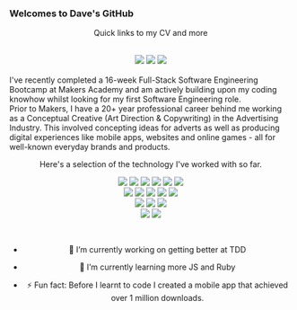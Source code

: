 ### Welcomes to Dave's GitHub
<p align="center">Quick links to my CV and more</p>
<br>
<div align="center">
  <a href="https://github.com/fridayshoes/CV"><img src="https://img.shields.io/badge/Github CV-4B4B4B?style=for-the-badge&logo=github&logoColor=white"></a>
  <a href="https://www.codecademy.com/profiles/fridayshoes"><img src="https://img.shields.io/badge/Codecademy-1F4056?logo=codecademy&logoColor=fff&style=for-the-badge"></a>
   <a href="https://www.codewars.com/users/fridayshoes"><img src="https://img.shields.io/badge/Codewars-a83232?style=for-the-badge&logo=codewars&logoColor=white"></a>
</div>
<br>
I've recently completed a 16-week Full-Stack Software Engineering Bootcamp at Makers Academy and am actively building upon my coding knowhow whilst looking for my first Software Engineering role.
<br>
Prior to Makers, I have a 20+ year professional career behind me working as a Conceptual Creative (Art Direction & Copywriting) in the Advertising Industry. This involved concepting ideas for adverts as well as producing digital experiences like mobile apps, websites and online games - all for well-known everyday brands and products.


<p align="center">Here's a selection of the technology I've worked with so far.
<br>
<div align="center">
  <img src="https://img.shields.io/badge/-Javascript-f7e968?style=for-the-badge&logo=javascript&logoColor=f7e968&labelColor=282828">
  <img src="https://img.shields.io/badge/-React-58D2F0?style=for-the-badge&logo=react&logoColor=58D2F0&labelColor=282828">
  <img src="https://img.shields.io/badge/-Jest-B84D6F?style=for-the-badge&logo=jest&logoColor=B84D6F&labelColor=282828">
  <img src="https://img.shields.io/badge/-Node.js-80D857?style=for-the-badge&logo=node.js&logoColor=80D857&labelColor=282828">
  <img src="https://img.shields.io/badge/-Cypress-3b3938?style=for-the-badge&logo=cypress&logoColor=faf2ed&labelColor=282828">
  <img src="https://img.shields.io/badge/-Express-EEEEEE?style=for-the-badge&logo=express&logoColor=EEEEEE&labelColor=282828"></br>
  
  <img src="https://img.shields.io/badge/-Ruby-FF6A55?style=for-the-badge&logo=ruby&logoColor=FF6A55&labelColor=282828">
  <img src="https://img.shields.io/badge/-Rails-d93030?style=for-the-badge&logo=ruby-on-rails&logoColor=FF6A55&labelColor=282828">
  <img src="https://img.shields.io/badge/-RSpec-F05892?style=for-the-badge&logo=ruby&logoColor=F05892&labelColor=282828">
  <img src="https://img.shields.io/badge/-Capybara-5e32a8?style=for-the-badge&logo=ruby&logoColor=5e32a8&labelColor=282828">
  <img src="https://img.shields.io/badge/-Sinatra-fff1d4?style=for-the-badge&logo=ruby&logoColor=fff1d4&labelColor=282828"></br>
  
  <img src="https://img.shields.io/badge/-MongoDB-51A940?style=for-the-badge&logo=mongodb&logoColor=51A940&labelColor=282828">
  <img src="https://img.shields.io/badge/-PostgreSQL-3b3938?style=for-the-badge&logo=postgresql&logoColor=faf2ed&labelColor=282828">
  <img src="https://img.shields.io/badge/-SQLite3-4380e0?style=for-the-badge&logo=sqlite&logoColor=4380e0&labelColor=282828"></br>

  <img src="https://img.shields.io/badge/-HTML-FF5733?style=for-the-badge&logo=html5&logoColor=FF5733&labelColor=282828">
  <img src="https://img.shields.io/badge/-CSS-559DFF?style=for-the-badge&logo=css3&logoColor=559DFF&labelColor=282828">
</p></br>

- 🔭 I’m currently working on getting better at TDD
- 🌱 I’m currently learning more JS and Ruby
- ⚡ Fun fact: Before I learnt to code I created a mobile app that achieved over 1 million downloads.

  </div>
